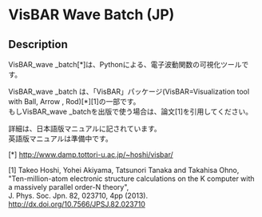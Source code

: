 # VisBAR Wave Batch (JP)  
## Description
VisBAR_wave _batch[*]は、Pythonによる、電子波動関数の可視化ツールです。  

VisBAR_wave _batch は、「VisBAR」パッケージ(VisBAR=Visualization tool with Ball, Arrow , Rod)[*][1]の一部です。  
もしVisBAR_wave _batchを出版で使う場合は、論文[1]を引用してください。  

詳細は、日本語版マニュアルに記されています。  
英語版マニュアルは準備中です。  

[*] http://www.damp.tottori-u.ac.jp/~hoshi/visbar/  

[1] Takeo Hoshi, Yohei Akiyama, Tatsunori Tanaka and Takahisa Ohno,   
"Ten-million-atom electronic structure calculations on the K computer with a massively parallel order-N theory",  
J. Phys. Soc. Jpn. 82, 023710, 4pp (2013).
http://dx.doi.org/10.7566/JPSJ.82.023710
